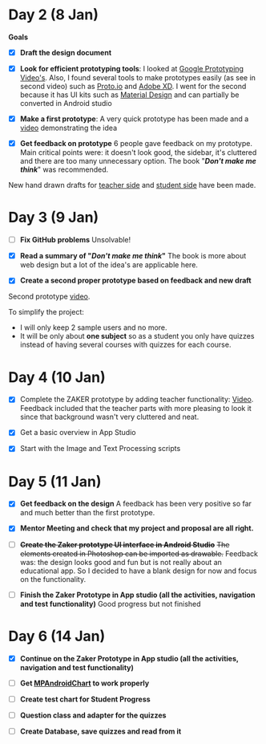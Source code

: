 # Day 2 (8 Jan)

**Goals**

- [x] **Draft the design document**

- [x] **Look for efficient prototyping tools**: I looked at [Google Prototyping Video's](https://www.youtube.com/watch?v=JMjozqJS44M&t=1s). Also, I found several tools to make prototypes easily (as see in second video) such as [Proto.io](https://proto.io/) and [Adobe XD](https://www.adobe.com/products/xd/ui-design-kits.html). I went for the second because it has UI kits such as [Material Design](https://material.io/) and can partially be converted in Android studio

- [x] **Make a first prototype**: A very quick prototype has been made and a [video](https://www.youtube.com/watch?v=p5YkaQjKWw0&feature=youtu.be) demonstrating the idea

- [x] **Get feedback on prototype**
      6 people gave feedback on my prototype. Main critical points were: it doesn't look good, the sidebar, it's cluttered and there are too many unnecessary option. 
      The book "***Don't make me think***" was recommended.



New hand drawn drafts for [teacher side](https://github.com/artix15/Project-NAS/blob/master/Prototypes/Zaker%20Adventure%20Prototype/Draft%20Teacher%20side.jpg) and [student side](https://github.com/artix15/Project-NAS/blob/master/Prototypes/Zaker%20Adventure%20Prototype/Draft%20student%20side.jpg) have been made.



# Day 3 (9 Jan)

- [ ] **Fix GitHub problems**
      Unsolvable! 

- [x] **Read a summary of "*Don't make me think*"**
      The book is more about web design but a lot of the idea's are applicable here.

- [x] **Create a second proper prototype based on feedback and new draft**

Second prototype [video](https://www.youtube.com/watch?v=dPi2C28WYpQ&feature=youtu.be&fbclid=IwAR1snFk3T4RJoFFlXDoGs7b4SqR7w5wlb-OdB_xoOOzI8z6aajFOlQEQEVU). 

To simplify the project: 

- I will only keep 2 sample users and no more.
- It will be only about **one subject** so as a student you only have quizzes instead of having several courses with quizzes for each course.



# Day 4 (10 Jan) 

- [x] Complete the ZAKER prototype by adding teacher functionality: [Video](https://youtu.be/h-DTupYigps). Feedback included that the teacher parts with more pleasing to look it since that background wasn't very cluttered and neat.

- [x] Get a basic overview in App Studio 

- [x] Start with the Image and Text Processing scripts




# Day 5 (11 Jan)

- [x] **Get feedback on the design**
      A feedback has been very positive so far and much better than the first prototype.
- [x] **Mentor Meeting and check that my project and proposal are all right.**
- [ ] ~~**Create the Zaker prototype UI interface in Android Studio**~~
      ~~The elements created in Photoshop can be imported as drawable.~~ Feedback was: the design looks good and fun but is not really about an educational app. So I decided to have a blank design for now and  focus on the functionality.
- [ ] **Finish the Zaker Prototype in App studio (all the activities, navigation and test functionality)**
      Good progress but not finished




# Day 6 (14 Jan)

- [x] **Continue on the Zaker Prototype in App studio (all the activities, navigation and test functionality)**

- [ ] **Get [MPAndroidChart](https://github.com/PhilJay/MPAndroidChart) to work properly**

- [ ] **Create test chart for Student Progress**

- [ ] **Question class and adapter for the quizzes**

- [ ] **Create Database, save quizzes and read from it**

      ​

